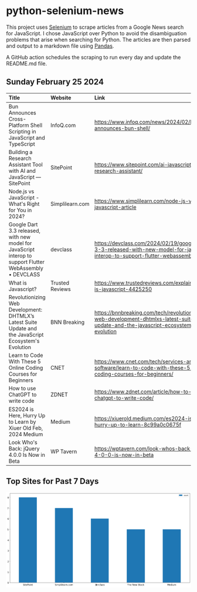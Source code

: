 # python-selenium-news

This project uses [Selenium](https://www.seleniumhq.org/) to scrape articles from a Google News search for JavaScript.
I chose JavaScript over Python to avoid the disambiguation problems that arise when searching for Python.
The articles are then parsed and output to a markdown file using [Pandas](https://pandas.pydata.org/).

A GitHub action schedules the scraping to run every day and update the README.md file.

## Sunday February 25 2024


| Title                                                                                                     | Website         | Link                                                                                                                             |
|:----------------------------------------------------------------------------------------------------------|:----------------|:---------------------------------------------------------------------------------------------------------------------------------|
| Bun Announces Cross-Platform Shell Scripting in JavaScript and TypeScript                                 | InfoQ.com       | https://www.infoq.com/news/2024/02/bun-announces-bun-shell/                                                                      |
| Building a Research Assistant Tool with AI and JavaScript — SitePoint                                     | SitePoint       | https://www.sitepoint.com/ai-javascript-research-assistant/                                                                      |
| Node.js vs JavaScript - What's Right for You in 2024?                                                     | Simplilearn.com | https://www.simplilearn.com/node-js-vs-javascript-article                                                                        |
| Google Dart 3.3 released, with new model for JavaScript interop to support Flutter WebAssembly • DEVCLASS | devclass        | https://devclass.com/2024/02/19/google-dart-3-3-released-with-new-model-for-javascript-interop-to-support-flutter-webassembly/   |
| What is Javascript?                                                                                       | Trusted Reviews | https://www.trustedreviews.com/explainer/what-is-javascript-4425250                                                              |
| Revolutionizing Web Development: DHTMLX’s Latest Suite Update and the JavaScript Ecosystem's Evolution    | BNN Breaking    | https://bnnbreaking.com/tech/revolutionizing-web-development-dhtmlxs-latest-suite-update-and-the-javascript-ecosystems-evolution |
| Learn to Code With These 5 Online Coding Courses for Beginners                                            | CNET            | https://www.cnet.com/tech/services-and-software/learn-to-code-with-these-5-online-coding-courses-for-beginners/                  |
| How to use ChatGPT to write code                                                                          | ZDNET           | https://www.zdnet.com/article/how-to-use-chatgpt-to-write-code/                                                                  |
| ES2024 is Here, Hurry Up to Learn  by Xiuer Old  Feb, 2024  Medium                                        | Medium          | https://xiuerold.medium.com/es2024-is-here-hurry-up-to-learn-8c99a0c0675f                                                        |
| Look Who's Back: jQuery 4.0.0 Is Now in Beta                                                              | WP Tavern       | https://wptavern.com/look-whos-back-jquery-4-0-0-is-now-in-beta                                                                  |
## Top Sites for Past 7 Days

![Graph of Top Sites](https://raw.githubusercontent.com/dan-mba/python-selenium-news/main/last-week.png)
